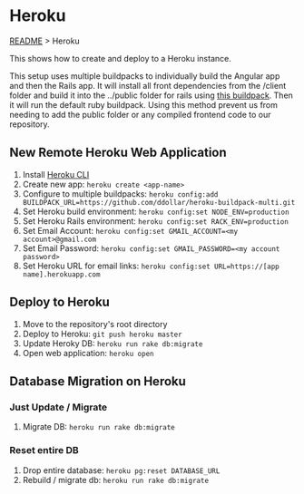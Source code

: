 # Heroku

[README](./README.md) > Heroku

This shows how to create and deploy to a Heroku instance.

This setup uses multiple buildpacks to individually build the Angular app and then the Rails app. It will install all front dependencies from the /client folder and build it into the ../public folder for rails using [this buildpack](https://github.com/jasonswett/heroku-buildpack-nodejs-grunt-compass). Then it will run the default ruby buildpack. Using this method prevent us from needing to add the public folder or any compiled frontend code to our repository.

## New Remote Heroku Web Application

1. Install [Heroku CLI](https://devcenter.heroku.com/articles/heroku-command#installing-the-heroku-cli)
2. Create new app: `heroku create <app-name>`
3. Configure to multiple buildpacks: `heroku config:add BUILDPACK_URL=https://github.com/ddollar/heroku-buildpack-multi.git`
4. Set Heroku build environment: `heroku config:set NODE_ENV=production`
5. Set Heroku Rails environment: `heroku config:set RACK_ENV=production`
6. Set Email Account: `heroku config:set GMAIL_ACCOUNT=<my account>@gmail.com`
7. Set Email Password: `heroku config:set GMAIL_PASSWORD=<my account password>`
6. Set Heroku URL for email links: `heroku config:set URL=https://[app name].herokuapp.com`


## Deploy to Heroku

1. Move to the repository's root directory
2. Deploy to Heroku: `git push heroku master`
3. Update Heroky DB: `heroku run rake db:migrate`
4. Open web application: `heroku open`


## Database Migration on Heroku

### Just Update / Migrate

1. Migrate DB: `heroku run rake db:migrate`

### Reset entire DB

1. Drop entire database: `heroku pg:reset DATABASE_URL`
1. Rebuild / migrate db: `heroku run rake db:migrate`

